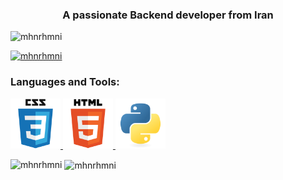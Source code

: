 <h3 align="center">A passionate Backend developer from Iran</h3>

<p align="left"> <img src="https://komarev.com/ghpvc/?username=mhnrhmni&label=Profile%20views&color=0e75b6&style=flat" alt="mhnrhmni" /> </p>

<p align="left"> <a href="https://github.com/ryo-ma/github-profile-trophy"><img src="https://github-profile-trophy.vercel.app/?username=mhnrhmni" alt="mhnrhmni" /></a> </p>

<p align="left">
</p>

<h3 align="left">Languages and Tools:</h3>
<div align="center">
<p align="left"> <a href="https://www.w3schools.com/css/" target="_blank" rel="noreferrer"> <img src="https://raw.githubusercontent.com/devicons/devicon/master/icons/css3/css3-original-wordmark.svg" alt="css3" width="80" height="80"/> </a> <a &nbsp &nbsp href="https://www.w3.org/html/" target="_blank" rel="noreferrer"> <img src="https://raw.githubusercontent.com/devicons/devicon/master/icons/html5/html5-original-wordmark.svg" alt="html5" width="80" height="80"/> </a> <a &nbsp &nbsp <a href="https://www.python.org" target="_blank" rel="noreferrer"> <img src="https://raw.githubusercontent.com/devicons/devicon/master/icons/python/python-original.svg" alt="python" width="80" height="80"/> </a> </p>
</div>
<p><img align="left" src="https://github-readme-stats.vercel.app/api/top-langs?username=mhnrhmni&show_icons=true&locale=en&layout=compact" alt="mhnrhmni" /></p>

<p>&nbsp;<img align="center" src="https://github-readme-stats.vercel.app/api?username=mhnrhmni&show_icons=true&locale=en" alt="mhnrhmni" /></p>


<!---
mhnrhmni/mhnrhmni is a ✨ special ✨ repository because its `README.md` (this file) appears on your GitHub profile.
You can click the Preview link to take a look at your changes.
--->
